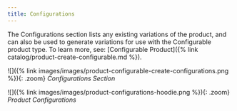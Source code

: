 ```yaml
---
title: Configurations
---
```


The Configurations section lists any existing variations of the product, and can also be used to generate variations for use with the Configurable product type. To learn more, see: [Configurable Product]({% link catalog/product-create-configurable.md %}).

![]({% link images/images/product-configurable-create-configurations.png %}){: .zoom}
*Configurations Section*

![]({% link images/images/product-configurations-hoodie.png %}){: .zoom}
*Product Configurations*
